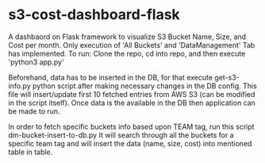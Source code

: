 # s3-cost-dashboard-flask

A dashbaord on Flask framework to visualize S3 Bucket Name, Size, and Cost per month. Only execution of 'All Buckets' and 'DataManagement' Tab has implemented. To run: Clone the repo, cd into repo, and then execute 'python3 app.py'

Beforehand, data has to be inserted in the DB, for that execute get-s3-info.py python script after making necessary changes in the DB config. This file will insert/update first 10 fetched entries from AWS S3 (can be modified in the script itself). Once data is the available in the DB then application can be made to run.

In order to fetch specific buckets info based upon TEAM tag, run this script dm-bucket-insert-to-db.py It will search through all the buckets for a specific team tag and will insert the data (name, size, cost) into mentioned table in table.
